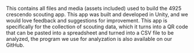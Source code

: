 This contains all files and media (assets included) used to build the 4925 crescendo scouting app. This app was built and developed in Unity, and we would love feedback and suggestions for improvement.
This app is specifically for the collection of scouting data, which it turns into a QR code that can be pasted into a spreadsheet and turned into a CSV file to be analyzed, the program we use for analyzation is also available on our GitHub.
